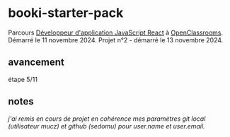 # booki-starter-pack
Parcours [Développeur d'application JavaScript React](https://openclassrooms.com/fr/paths/877-developpeur-dapplication-javascript-react) à [OpenClassrooms](https://openclassrooms.com/fr/). Démarré le 11 novembre 2024.
Projet n°2 - démarré le 13 novembre 2024.

## avancement
étape 5/11

## notes
_j'ai remis en cours de projet en cohérence mes paramètres git local (utilisateur mucz) et github (sedomu) pour user.name et user.email._